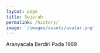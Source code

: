 ```yaml
---
layout: page
title: Sejarah
permalink: /history/
image: '/images/assets/avatar.png'
---
```


Aranyacala Berdiri Pada 1969